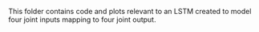 This folder contains code and plots relevant to an LSTM created to model four joint inputs mapping to four joint output.